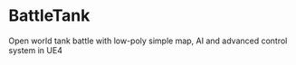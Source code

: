 # BattleTank
Open world tank battle with low-poly simple map, AI and advanced control system in UE4
